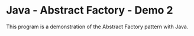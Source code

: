 # Java - Abstract Factory - Demo 2
This program is a demonstration of the Abstract Factory pattern with Java.
